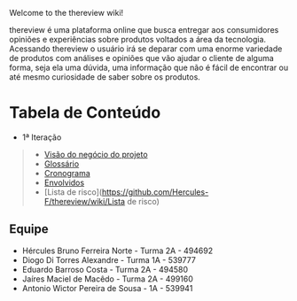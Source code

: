 Welcome to the thereview wiki!

thereview é uma plataforma online que busca entregar aos consumidores opiniões e experiências sobre produtos voltados a área da tecnologia. Acessando thereview o usuário irá se deparar com uma enorme variedade de produtos com análises e opiniões que vão ajudar o cliente de alguma forma, seja ela uma dúvida, uma informação que não é fácil de encontrar ou até mesmo curiosidade de saber sobre os produtos.
# Tabela de Conteúdo
* 1ª Iteração
> * [Visão do negócio do projeto](https://github.com/Hercules-F/thereview/wiki/Vis%C3%A3o-do-Neg%C3%B3cio-do-projeto)
> * [Glossário](https://github.com/Hercules-F/thereview/wiki/Gloss%C3%A1rio)
> * [Cronograma](https://github.com/Hercules-F/thereview/wiki/Cronograma)
> * [Envolvidos](https://github.com/Hercules-F/thereview/wiki/Envolvidos)
> * [Lista de risco](https://github.com/Hercules-F/thereview/wiki/Lista de risco)

## Equipe
* Hércules Bruno Ferreira Norte - Turma 2A - 494692
* Diogo Di Torres Alexandre - Turma 1A - 539777
* Eduardo Barroso Costa - Turma 2A - 494580
* Jaíres Maciel de Macêdo - Turma 2A - 499160
* Antonio Wictor Pereira de Sousa - 1A - 539941